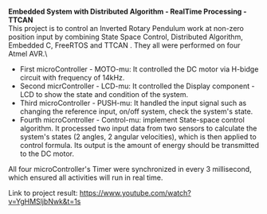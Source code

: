 **Embedded System with Distributed Algorithm - RealTime Processing - TTCAN**\
This project is to control an Inverted Rotary Pendulum work at non-zero position input by combining State Space Control,  Distributed Algorithm, Embedded C, FreeRTOS and TTCAN . They all were performed on four Atmel AVR.\
- First microController - MOTO-mu: It controlled the DC motor via H-bidge circuit with frequency of 14kHz.
- Second micrController - LCD-mu: It controlled the Display component - LCD to show the state and condition of the system.
- Third microController - PUSH-mu: It handled the input signal such as changing the reference input, on/off system, check the system's state.
- Fourth microController - Control-mu: implement State-space control algorithm. It processed two input data from two sensors to calculate the system's states (2 angles, 2 angular velocities), which is then applied to control formula. Its output is the amount of energy should be transmitted to the DC motor.
<a/>
All four microController's Timer were synchronized in every 3 millisecond, which ensured all activities will run in real time.

Link to project result: https://www.youtube.com/watch?v=YgHMSljbNwk&t=1s
